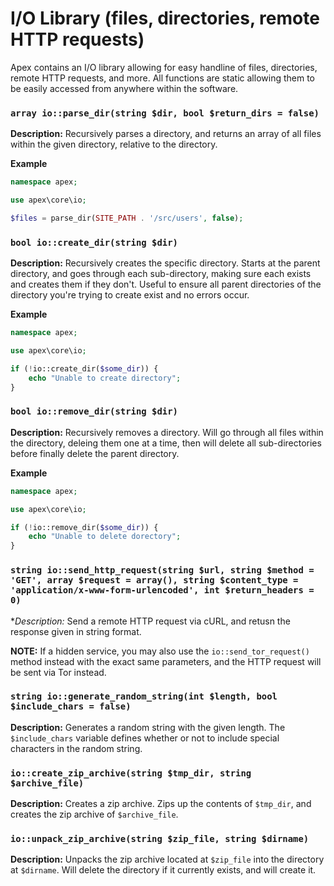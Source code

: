 
# I/O Library (files, directories, remote HTTP requests)

Apex contains an I/O library allowing for easy handline of files, directories, remote HTTP requests, and more.  All functions 
are static allowing them to be easily accessed from anywhere within the software.


### `array io::parse_dir(string $dir, bool $return_dirs = false)`

**Description:** Recursively parses a directory, and returns an array of all files within the given directory, relative to the directory.

**Example**

~~~php
namespace apex;

use apex\core\io;

$files = parse_dir(SITE_PATH . '/src/users', false);
~~~


### `bool io::create_dir(string $dir)`

**Description:** Recursively creates the specific directory.  Starts at the parent directory, and goes through each sub-directory, making sure each exists and creates them if they don't.  Useful to ensure all parent directories of the directory you're trying to create exist and no errors occur.

**Example**

~~~php
namespace apex;

use apex\core\io;

if (!io::create_dir($some_dir)) { 
    echo "Unable to create directory";
}
~~~


### `bool io::remove_dir(string $dir)`

**Description:** Recursively removes a directory.  Will go through all files within the directory, deleing them one at a time, then will delete all sub-directories before finally delete the parent directory.

**Example**
~~~php
namespace apex;

use apex\core\io;

if (!io::remove_dir($some_dir)) { 
    echo "Unable to delete dorectory";
}
~~~


### `string io::send_http_request(string $url, string $method = 'GET', array $request = array(), string $content_type = 'application/x-www-form-urlencoded', int $return_headers = 0)`

**Description:* Send a remote HTTP request via cURL, and retusn the response given in string format.

**NOTE:** If a hidden service, you may also use the `io::send_tor_request()` method instead with the exact same parameters, and the HTTP request will be sent via Tor instead.



### `string io::generate_random_string(int $length, bool $include_chars = false)`

**Description:** Generates a random string with the given length.  The `$include_chars` variable defines whether or not to include special characters in the random string.


### `io::create_zip_archive(string $tmp_dir, string $archive_file)`

**Description:** Creates a zip archive.  Zips up the contents of `$tmp_dir`, and creates the zip archive of `$archive_file`.


### `io::unpack_zip_archive(string $zip_file, string $dirname)`

**Description:** Unpacks the zip archive located at `$zip_file` into the directory at `$dirname`.  Will delete the directory if it currently exists, and will create it.



